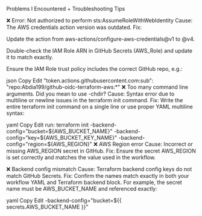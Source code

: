  Problems I Encountered + Troubleshooting Tips

❌ Error: Not authorized to perform sts:AssumeRoleWithWebIdentity
Cause: The AWS credentials action version was outdated.
Fix:

Update the action from aws-actions/configure-aws-credentials@v1 to @v4.

Double-check the IAM Role ARN in GitHub Secrets (AWS_Role) and update it to match exactly.

Ensure the IAM Role trust policy includes the correct GitHub repo, e.g.:

json
Copy
Edit
"token.actions.githubusercontent.com:sub": "repo:Abdia199/github-oidc-terraform-aws:*"
❌ Too many command line arguments. Did you mean to use -chdir?
Cause: Syntax error due to multiline or newline issues in the terraform init command.
Fix: Write the entire terraform init command on a single line or use proper YAML multiline syntax:

yaml
Copy
Edit
run: terraform init -backend-config="bucket=${AWS_BUCKET_NAME}" -backend-config="key=${AWS_BUCKET_KEY_NAME}" -backend-config="region=${AWS_REGION}"
❌ AWS Region error
Cause: Incorrect or missing AWS_REGION secret in GitHub.
Fix: Ensure the secret AWS_REGION is set correctly and matches the value used in the workflow.

❌ Backend config mismatch
Cause: Terraform backend config keys do not match GitHub Secrets.
Fix: Confirm the names match exactly in both your workflow YAML and Terraform backend block. For example, the secret name must be AWS_BUCKET_NAME and referenced exactly:

yaml
Copy
Edit
-backend-config="bucket=${{ secrets.AWS_BUCKET_NAME }}"
